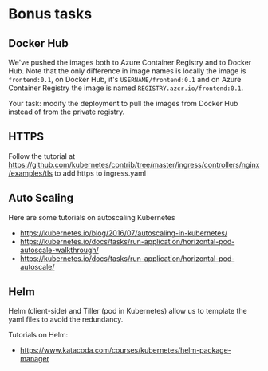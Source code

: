 Bonus tasks
===========

Docker Hub
----------

We've pushed the images both to Azure Container Registry and to Docker Hub.  Note that the only difference in image names is locally the image is `frontend:0.1`, on Docker Hub, it's `USERNAME/frontend:0.1` and on Azure Container Registry the image is named `REGISTRY.azcr.io/frontend:0.1`.

Your task: modify the deployment to pull the images from Docker Hub instead of from the private registry.


HTTPS
-----

Follow the tutorial at https://github.com/kubernetes/contrib/tree/master/ingress/controllers/nginx/examples/tls to add https to ingress.yaml


Auto Scaling
------------

Here are some tutorials on autoscaling Kubernetes

- https://kubernetes.io/blog/2016/07/autoscaling-in-kubernetes/
- https://kubernetes.io/docs/tasks/run-application/horizontal-pod-autoscale-walkthrough/
- https://kubernetes.io/docs/tasks/run-application/horizontal-pod-autoscale/


Helm
----

Helm (client-side) and Tiller (pod in Kubernetes) allow us to template the yaml files to avoid the redundancy.

Tutorials on Helm:

- https://www.katacoda.com/courses/kubernetes/helm-package-manager
